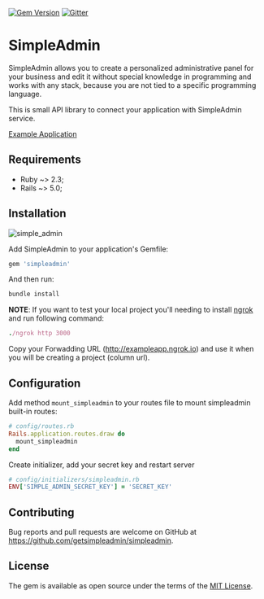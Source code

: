 [![Gem Version](https://badge.fury.io/rb/simpleadmin.svg)](https://rubygems.org/gems/simpleadmin)
[![Gitter](https://img.shields.io/badge/gitter-join%20chat%20%E2%86%92-brightgreen.svg)](https://gitter.im/simpleadmin-rails/Lobby)


# SimpleAdmin

SimpleAdmin allows you to create a personalized administrative panel for your business and edit it without special knowledge in programming and works with any stack, because you are not tied to a specific programming language.

This is small API library to connect your application with SimpleAdmin service. 

[Example Application][demo]

## Requirements

- Ruby ~> 2.3;
- Rails ~> 5.0;

## Installation

![simple_admin](https://image.ibb.co/mTjOpe/simpleadmin_preview.png)

Add SimpleAdmin to your application's Gemfile:

```ruby
gem 'simpleadmin'
```

And then run:

```ruby
bundle install
```
**NOTE**: If you want to test your local project you'll needing to install [ngrok][ngrok] and run following command:
```ruby
./ngrok http 3000
```

Copy your Forwadding URL (http://exampleapp.ngrok.io) and use it when you will be creating a project (column url).

## Configuration

Add method `mount_simpleadmin` to your routes file to mount simpleadmin built-in routes:

```ruby
# config/routes.rb
Rails.application.routes.draw do
  mount_simpleadmin
end
```

Create initializer, add your secret key and restart server

```ruby
# config/initializers/simpleadmin.rb
ENV['SIMPLE_ADMIN_SECRET_KEY'] = 'SECRET_KEY'
```

## Contributing

Bug reports and pull requests are welcome on GitHub at https://github.com/getsimpleadmin/simpleadmin.

## License

The gem is available as open source under the terms of the [MIT License](http://opensource.org/licenses/MIT).

[demo]: https://getsimpleadmin.com/en/demo/admin/resources?model_klass_name=Post
[ngrok]: https://ngrok.com/
